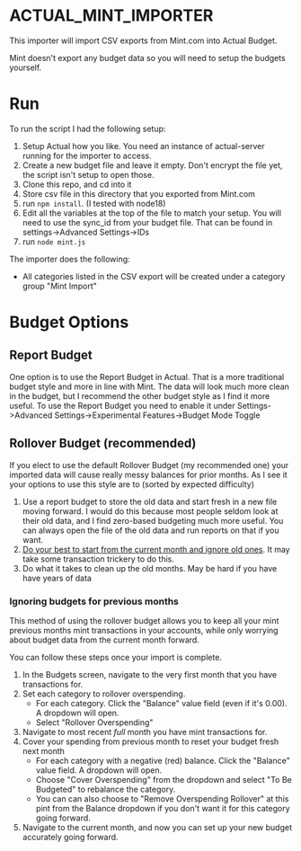 # ACTUAL_MINT_IMPORTER

This importer will import CSV exports from Mint.com into Actual Budget.

Mint doesn't export any budget data so you will need to setup the budgets yourself.

# Run

To run the script I had the following setup:

1. Setup Actual how you like. You need an instance of actual-server running for the importer to access.
2. Create a new budget file and leave it empty.  Don't encrypt the file yet, the script isn't setup to open those.
2. Clone this repo, and cd into it
3. Store csv file in this directory that you exported from Mint.com
4. run `npm install`.  (I tested with node18)
5. Edit all the variables at the top of the file to match your setup.  You will need to use the sync_id from your budget file.  That can be found in settings->Advanced Settings->IDs
6. run `node mint.js`

The importer does the following:
* All categories listed in the CSV export will be created under a category group "Mint Import"

# Budget Options

## Report Budget

One option is to use the Report Budget in Actual.  That is a more traditional budget style and more in line with Mint. The data will look much more clean in the budget, but I recommend the other budget style as I find it more useful.  To use the Report Budget you need to enable it under Settings->Advanced Settings->Experimental Features->Budget Mode Toggle

## Rollover Budget (recommended)

If you elect to use the default Rollover Budget (my recommended one) your imported data will cause really messy balances for prior months.  As I see it your options to use this style are to (sorted by expected difficulty)

1. Use a report budget to store the old data and start fresh in a new file moving forward. I would do this because most people seldom look at their old data, and I find zero-based budgeting much more useful.  You can always open the file of the old data and run reports on that if you want.
2. [Do your best to start from the current month and ignore old ones](#ignoring-budgets-for-previous-months).  It may take some transaction trickery to do this.
3. Do what it takes to clean up the old months.  May be hard if you have have years of data

### Ignoring budgets for previous months

This method of using the rollover budget allows you to keep all your mint previous months mint transactions in your accounts, while only worrying about budget data from the current month forward.

You can follow these steps once your import is complete.

1. In the Budgets screen, navigate to the very first month that you have transactions for.
2. Set each category to rollover overspending.
   * For each category. Click the "Balance" value field (even if it's 0.00). A dropdown will open.
   * Select "Rollover Overspending"
3. Navigate to most recent *full* month you have mint transactions for.
4. Cover your spending from previous month to reset your budget fresh next month
   * For each category with a negative (red) balance. Click the "Balance" value field. A dropdown will open.
   * Choose "Cover Overspending" from the dropdown and select "To Be Budgeted" to rebalance the category.
   * You can can also choose to "Remove Overspending Rollover" at this pint from the Balance dropdown if you don't want it for this category going forward.
5. Navigate to the current month, and now you can set up your new budget accurately going forward.
